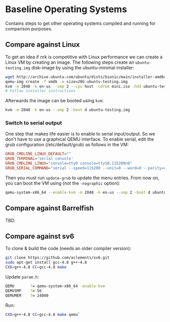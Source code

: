 # Baseline Operating Systems

Contains steps to get other operating systems compiled and running for
comparison purposes.

## Compare against Linux

To get an idea if nrk is competitive with Linux performance we can create a
Linux VM by creating an image. The following steps create an
`ubuntu-testing.img` disk-image by using the ubuntu-minimal installer:

```bash
wget http://archive.ubuntu.com/ubuntu/dists/bionic/main/installer-amd64/current/images/netboot/mini.iso
qemu-img create -f vmdk -o size=20G ubuntu-testing.img
kvm -m 2048 -k en-us --smp 2 --cpu host -cdrom mini.iso -hdd ubuntu-testing.img
# Follow installer instructions
```

Afterwards the image can be booted using `kvm`:

```bash
kvm -m 2048 -k en-us --smp 2 -boot d ubuntu-testing.img
```

### Switch to serial output

One step that makes life easier is to enable to serial input/output. So we don't
have to use a graphical QEMU interface. To enable serial, edit the grub
configuration (/etc/default/grub) as follows in the VM:

```cfg
GRUB_CMDLINE_LINUX_DEFAULT=""
GRUB_TERMINAL='serial console'
GRUB_CMDLINE_LINUX="console=tty0 console=ttyS0,115200n8"
GRUB_SERIAL_COMMAND="serial --speed=115200 --unit=0 --word=8 --parity=no --stop=1"
```

Then you must run `update-grub` to update the menu entries. From now on, you can
boot the VM using (not the `-nographic` option):

```bash
qemu-system-x86_64 --enable-kvm -m 2048 -k en-us --smp 2 -boot d ubuntu-testing.img -nographic
```

## Compare against Barrelfish

TBD.

## Compare against sv6

To clone & build the code (needs an older compiler version):

```bash
git clone https://github.com/aclements/sv6.git
sudo apt-get install gcc-4.8 g++-4.8
CXX=g++-4.8 CC=gcc-4.8 make
```

Update `param.h`:

```bash
QEMU       ?= qemu-system-x86_64 -enable-kvm
QEMUSMP    ?= 56
QEMUMEM    ?= 24000
```

Run:

```bash
CXX=g++-4.8 CC=gcc-4.8 make qemu`
```
